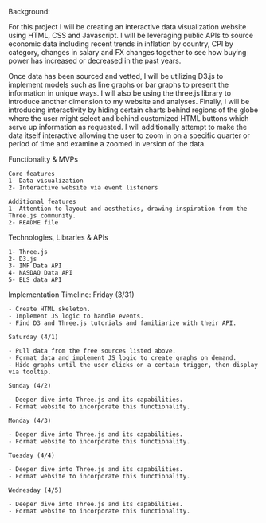 Background:

For this project I will be creating an interactive data visualization website using HTML, CSS and Javascript. I will be leveraging public APIs to source economic data including recent trends in inflation by country, CPI by category, changes in salary and FX changes together to see how buying power has increased or decreased in the past years. 

Once data has been sourced and vetted, I will be utilizing D3.js to implement models such as line graphs or bar graphs to present the information in unique ways. I will also be using the three.js library to introduce another dimension to my website and analyses. Finally, I will be introducing interactivity by hiding certain charts behind regions of the globe where the user might select and behind customized HTML buttons which serve up information as requested. I will additionally attempt to make the data itself interactive allowing the user to zoom in on a specific quarter or period of time and examine a zoomed in version of the data.

Functionality & MVPs

    Core features
    1- Data visualization
    2- Interactive website via event listeners

    Additional features
    1- Attention to layout and aesthetics, drawing inspiration from the Three.js community.
    2- README file

Technologies, Libraries & APIs
    
    1- Three.js
    2- D3.js
    3- IMF Data API
    4- NASDAQ Data API
    5- BLS data API

Implementation Timeline:
    Friday (3/31) 

    - Create HTML skeleton.
    - Implement JS logic to handle events.
    - Find D3 and Three.js tutorials and familiarize with their API.
    
    Saturday (4/1)

    - Pull data from the free sources listed above.
    - Format data and implement JS logic to create graphs on demand.
    - Hide graphs until the user clicks on a certain trigger, then display via tooltip.

    Sunday (4/2)

    - Deeper dive into Three.js and its capabilities.
    - Format website to incorporate this functionality.

    Monday (4/3)

    - Deeper dive into Three.js and its capabilities.
    - Format website to incorporate this functionality.

    Tuesday (4/4)

    - Deeper dive into Three.js and its capabilities.
    - Format website to incorporate this functionality.

    Wednesday (4/5)

    - Deeper dive into Three.js and its capabilities.
    - Format website to incorporate this functionality.